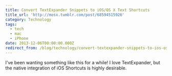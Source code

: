 ```yaml
---
title: Convert TextExpander Snippets to iOS/OS X Text Shortcuts
title_url: 'http://mosx.tumblr.com/post/68594515926'
category: Technology
tags:
  - tech
  - mac
  - iPhone
date: 2013-12-06T00:00:00.000Z
redirect_from: /blog/technology/convert-textexpander-snippets-to-ios-os-x-text-shortcuts/
---
```

I've been wanting something like this for a while! I love TextExpander, but the native integration of iOS Shortcuts is highly desirable. 

